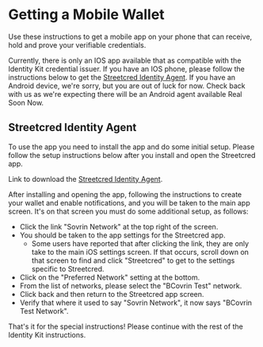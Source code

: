 # Getting a Mobile Wallet

Use these instructions to get a mobile app on your phone that can receive, hold and prove your verifiable credentials.

Currently, there is only an IOS app available that as compatible with the Identity Kit credential issuer. If you have an IOS phone, please follow the instructions below to get the [Streetcred Identity Agent](#streetcred-identity-agent). If you have an Android device, we're sorry, but you are out of luck for now. Check back with us as we're expecting there will be an Android agent available Real Soon Now.

## Streetcred Identity Agent

To use the app you need to install the app and do some initial setup. Please follow the setup instructions below after you install and open the Streetcred app.

Link to download the [Streetcred Identity Agent](https://apps.apple.com/us/app/streetcred-identity-agent/id1475160728).

After installing and opening the app, following the instructions to create your wallet and enable notifications, and you will be taken to the main app screen. It's on that screen you must do some additional setup, as follows:

- Click the link "Sovrin Network" at the top right of the screen.
- You should be taken to the app settings for the Streetcred app.
  - Some users have reported that after clicking the link, they are only take to the main iOS settings screen. If that occurs, scroll down on that screen to find and click "Streetcred" to get to the settings specific to Streetcred.
- Click on the "Preferred Network" setting at the bottom.
- From the list of networks, please select the "BCovrin Test" network.
- Click back and then return to the Streetcred app screen.
- Verify that where it used to say "Sovrin Network", it now says "BCovrin Test Network".

That's it for the special instructions! Please continue with the rest of the Identity Kit instructions.
